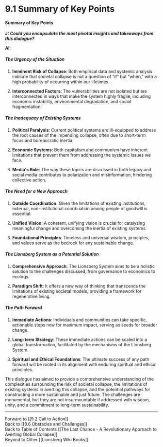 # 9.1 Summary of Key Points

#### **Summary of Key Points**

**J: *Could you encapsulate the most pivotal insights and takeaways from this dialogue?***

**AI**: 

##### The Urgency of the Situation

1. **Imminent Risk of Collapse**: Both empirical data and systemic analysis indicate that societal collapse is not a question of "if" but "when," with a high probability of occurring within our lifetimes.
    
2. **Interconnected Factors**: The vulnerabilities are not isolated but are interconnected in ways that make the system highly fragile, including economic instability, environmental degradation, and social fragmentation.
    

##### The Inadequacy of Existing Systems

1. **Political Paralysis**: Current political systems are ill-equipped to address the root causes of the impending collapse, often due to short-term focus and bureaucratic inertia.
    
2. **Economic Systems**: Both capitalism and communism have inherent limitations that prevent them from addressing the systemic issues we face.
    
3. **Media's Role**: The way these topics are discussed in both legacy and social media contributes to polarization and misinformation, hindering collective action.
    

##### The Need for a New Approach

1. **Outside Coordination**: Given the limitations of existing institutions, external, non-institutional coordination among people of goodwill is essential.
    
2. **Unified Vision**: A coherent, unifying vision is crucial for catalyzing meaningful change and overcoming the inertia of existing systems.
    
3. **Foundational Principles**: Timeless and universal wisdom, principles, and values serve as the bedrock for any sustainable change.
    

##### The Lionsberg System as a Potential Solution

1. **Comprehensive Approach**: The Lionsberg System aims to be a holistic solution to the challenges discussed, from governance to economics to ecology.
    
2. **Paradigm Shift**: It offers a new way of thinking that transcends the limitations of existing societal models, providing a framework for regenerative living.
    

##### The Path Forward

1. **Immediate Actions**: Individuals and communities can take specific, actionable steps now for maximum impact, serving as seeds for broader change.
    
2. **Long-term Strategy**: These immediate actions can be scaled into a global transformation, facilitated by the mechanisms of the Lionsberg System.
    
3. **Spiritual and Ethical Foundations**: The ultimate success of any path forward will be rooted in its alignment with enduring spiritual and ethical principles.
    

This dialogue has aimed to provide a comprehensive understanding of the complexities surrounding the risk of societal collapse, the limitations of existing systems in averting this collapse, and the potential pathways for constructing a more sustainable and just future. The challenges are monumental, but they are not insurmountable if addressed with wisdom, unity, and a commitment to long-term sustainability.

____

Forward to [[9.2 Call to Action]]  
Back to [[8.6 Obstacles and Challenges]]  
Back to Table of Contents [[The Last Chance - A Revolutionary Approach to Averting Global Collapse]]  
Beyond to Other [[Lionsberg Wiki Books]]  
